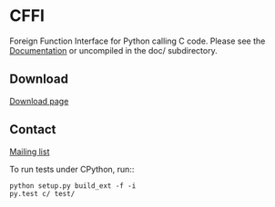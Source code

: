 CFFI
====

Foreign Function Interface for Python calling C code.
Please see the [Documentation](http://cffi.readthedocs.org/) or uncompiled
in the doc/ subdirectory.

Download
--------

[Download page](https://bitbucket.org/cffi/cffi/downloads)

Contact
-------

[Mailing list](https://groups.google.com/forum/#!forum/python-cffi)

To run tests under CPython, run::

    python setup.py build_ext -f -i
    py.test c/ test/
